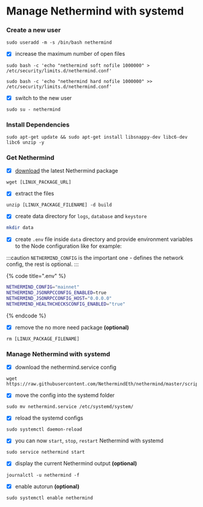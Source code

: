 # Manage Nethermind with systemd

### Create a new user

```
sudo useradd -m -s /bin/bash nethermind
```

* [x] increase the maximum number of open files

```
sudo bash -c 'echo "nethermind soft nofile 1000000" > /etc/security/limits.d/nethermind.conf'
```

```
sudo bash -c 'echo "nethermind hard nofile 1000000" >> /etc/security/limits.d/nethermind.conf'
```

* [x] switch to the new user

```
sudo su - nethermind
```

### Install Dependencies

```
sudo apt-get update && sudo apt-get install libsnappy-dev libc6-dev libc6 unzip -y
```

### Get Nethermind

* [x] [download](../installing-nethermind/download-sources.md) the latest Nethermind package

```
wget [LINUX_PACKAGE_URL]
```

* [x] extract the files

```
unzip [LINUX_PACKAGE_FILENAME] -d build
```

* [x] create data directory for `logs`, `database` and `keystore`

```bash
mkdir data
```

* [x] create `.env` file inside `data` directory and provide environment variables to the Node configuration like for example:

:::caution
`NETHERMIND_CONFIG` is the important one - defines the network config, the rest is optional.
:::

{% code title=".env" %}
```bash
NETHERMIND_CONFIG="mainnet"
NETHERMIND_JSONRPCCONFIG_ENABLED=true
NETHERMIND_JSONRPCCONFIG_HOST="0.0.0.0"
NETHERMIND_HEALTHCHECKSCONFIG_ENABLED="true"
```
{% endcode %}

* [x] remove the no more need package **(optional)**

```
rm [LINUX_PACKAGE_FILENAME]
```

### Manage Nethermind with systemd

* [x] download the nethermind.service config

```
wget https://raw.githubusercontent.com/NethermindEth/nethermind/master/scripts/nethermind.service
```

* [x] move the config into the systemd folder

```
sudo mv nethermind.service /etc/systemd/system/
```

* [x] reload the systemd configs

```
sudo systemctl daemon-reload
```

* [x] you can now `start`, `stop`, `restart` Nethermind with systemd

```
sudo service nethermind start
```

* [x] display the current Nethermind output **(optional)**

```
journalctl -u nethermind -f
```

* [x] enable autorun **(optional)**

```
sudo systemctl enable nethermind
```

